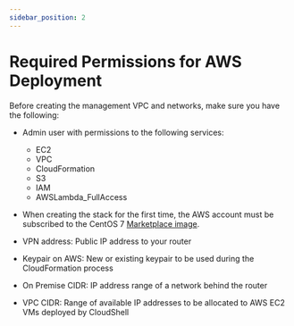 ```yaml
---
sidebar_position: 2
---
```


# Required Permissions for AWS Deployment

Before creating the management VPC and networks, make sure you have the following:

- Admin user with permissions to the following services:
    
    - EC2
    - VPC
    - CloudFormation
    - S3
    - IAM
    - AWSLambda_FullAccess
        
- When creating the stack for the first time, the AWS account must be subscribed to the CentOS 7 [Marketplace image](https://aws.amazon.com/marketplace/pp/B00O7WM7QW).
- VPN address: Public IP address to your router
- Keypair on AWS: New or existing keypair to be used during the CloudFormation process
- On Premise CIDR: IP address range of a network behind the router
- VPC CIDR: Range of available IP addresses to be allocated to AWS EC2 VMs deployed by CloudShell